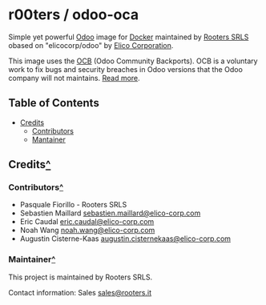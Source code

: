 # r00ters / odoo-oca
Simple yet powerful [Odoo][odoo] image for [Docker][dk] maintained by [Rooters SRLS][ro] obased on "elicocorp/odoo" by 
[Elico Corporation][ec].

This image uses the [OCB][ocb] (Odoo Community Backports). OCB is a voluntary work to fix bugs and security breaches in Odoo versions that the Odoo company will not maintains. [Read more][ocb-more].

[odoo]: https://www.odoo.com/
[dk]: https://www.docker.com/
[ro]: https://www.rooters.it/
[ec]: https://www.elico-corp.com/
[ocb]: https://github.com/OCA/OCB
[ocb-more]: https://github.com/OCA/OCB/wiki

<a name="toc"></a>
## Table of Contents
- [Credits](#credits)
  - [Contributors](#contribuors)
  - [Mantainer](#mantainer)

[toc]: #toc "Table of Contents"

<a name="credits"></a>
## Credits[^][toc]

<a name="contributors"></a>
### Contributors[^][toc]

* Pasquale Fiorillo - Rooters SRLS
* Sebastien Maillard <sebastien.maillard@elico-corp.com>
* Eric Caudal <eric.caudal@elico-corp.com>
* Noah Wang <noah.wang@elico-corp.com>
* Augustin Cisterne-Kaas <augustin.cisternekaas@elico-corp.com>

<a name="maintainer"></a>
### Maintainer[^][toc]

This project is maintained by Rooters SRLS.

Contact information: Sales <sales@rooters.it>

